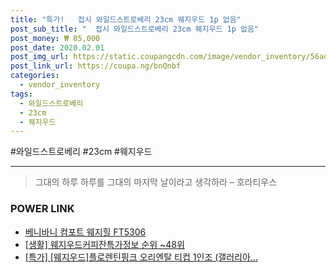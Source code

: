 ```yaml
--- 
title: "특가!   접시 와일드스트로베리 23cm 웨지우드 1p 없음" 
post_sub_title: "  접시 와일드스트로베리 23cm 웨지우드 1p 없음" 
post_money: ₩ 85,000 
post_date: 2020.02.01 
post_img_url: https://static.coupangcdn.com/image/vendor_inventory/56ad/e7af00b534b34abe51c079ea877c08421a782447976ab590f4b9af566926.jpg 
post_link_url: https://coupa.ng/bnQnbf 
categories: 
  - vendor_inventory 
tags: 
  - 와일드스트로베리 
  - 23cm 
  - 웨지우드 
--- 
```

  #와일드스트로베리 #23cm #웨지우드 
<hr> 

> 그대의 하루 하루를 그대의 마지막 날이라고 생각하라 – 호라티우스 


### POWER LINK

* <a href="https://blog.naver.com/santokki14/221786646129" target="_blank">베니바니 컴포트 웨지힐 FT5306</a>
* <a href="https://blog.naver.com/fasyy4321/221770830769" target="_blank"> [생활] 웨지우드커피잔특가정보 순위 ~48위</a>
* <a href="https://blog.naver.com/santokki14/221791568904" target="_blank">[특가] [웨지우드]플로렌틴핑크 오리엔탈 티컵 1인조 (갤러리아...</a>
